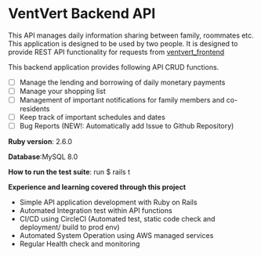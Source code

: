 
# VentVert Backend API 
This API manages daily information sharing between family, roommates etc.
This application is designed to be used by two people.
It is designed to provide REST API functionality for requests from [ventvert_frontend](https://github.com/keyosh0121/ventvert_frontend) 

This backend application provides following API CRUD functions.

 - [ ] Manage the lending and borrowing of daily monetary payments 
 - [ ] Manage your shopping list  
 - [ ] Management of important notifications for family members and co-residents  
 - [ ] Keep track of important schedules and dates  
 - [ ] Bug Reports (NEW!: Automatically add Issue to Github Repository)

**Ruby version**:  2.6.0
  
**Database**:MySQL 8.0

**How to run the test suite**: run $ rails t

**Experience and learning covered through this project**
 - Simple API application development with Ruby on Rails
 - Automated Integration test within API functions
 - CI/CD using CircleCI (Automated test, static code check and
   deployment/ build to prod env)
 - Automated System Operation using AWS managed services 
 - Regular Health check and monitoring 
